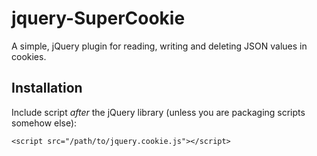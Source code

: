 jquery-SuperCookie
==================

A simple, jQuery plugin for reading, writing and deleting JSON values in cookies.

## Installation

Include script *after* the jQuery library (unless you are packaging scripts somehow else):

    <script src="/path/to/jquery.cookie.js"></script>
